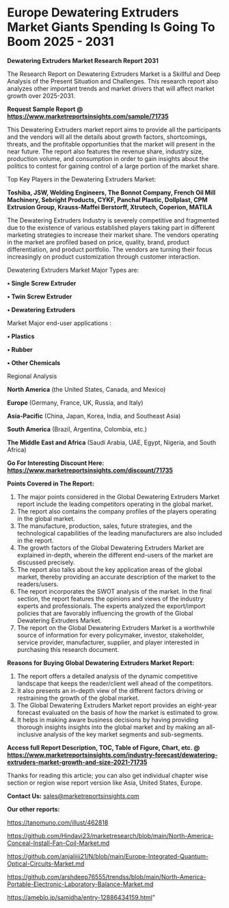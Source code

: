  # Europe Dewatering Extruders Market Giants Spending Is Going To Boom 2025 - 2031

<strong>Dewatering Extruders Market Research Report 2031</strong>

The Research Report on Dewatering Extruders Market is a Skillful and Deep Analysis of the Present Situation and Challenges. This research report also analyzes other important trends and market drivers that will affect market growth over 2025-2031.

<strong>Request Sample Report @ <a href=https://www.marketreportsinsights.com/sample/71735>https://www.marketreportsinsights.com/sample/71735</a></strong>

This Dewatering Extruders market report aims to provide all the participants and the vendors will all the details about growth factors, shortcomings, threats, and the profitable opportunities that the market will present in the near future. The report also features the revenue share, industry size, production volume, and consumption in order to gain insights about the politics to contest for gaining control of a large portion of the market share.

Top Key Players in the Dewatering Extruders Market:

<strong>Toshiba, JSW, Welding Engineers, The Bonnot Company, French Oil Mill Machinery, Sebright Products, CYKF, Panchal Plastic, Dollplast, CPM Extrusion Group, Krauss-Maffei Berstorff, Xtrutech, Coperion, MATILA</strong>

The Dewatering Extruders Industry is severely competitive and fragmented due to the existence of various established players taking part in different marketing strategies to increase their market share. The vendors operating in the market are profiled based on price, quality, brand, product differentiation, and product portfolio. The vendors are turning their focus increasingly on product customization through customer interaction.

Dewatering Extruders Market Major Types are:

<strong>• Single Screw Extruder

• Twin Screw Extruder

• Dewatering Extruders</strong>

Market Major end-user applications :

<strong>• Plastics

• Rubber

• Other Chemicals</strong>

Regional Analysis

</u><strong><b>North America</b></strong> (the United States, Canada, and Mexico)

<strong><b>Europe </b></strong>(Germany, France, UK, Russia, and Italy)

<strong><b>Asia-Pacific</b></strong> (China, Japan, Korea, India, and Southeast Asia)

<strong><b>South America</b></strong> (Brazil, Argentina, Colombia, etc.)

<strong><b>The Middle East and Africa</b></strong> (Saudi Arabia, UAE, Egypt, Nigeria, and South Africa)

<strong>Go For Interesting Discount Here: <a href=https://www.marketreportsinsights.com/discount/71735>https://www.marketreportsinsights.com/discount/71735</a></strong>

<strong>Points Covered in The Report:</strong>
<ol>
  <li>The major points considered in the Global Dewatering Extruders Market report include the leading competitors operating in the global market.</li>
  <li>The report also contains the company profiles of the players operating in the global market.</li>
  <li>The manufacture, production, sales, future strategies, and the technological capabilities of the leading manufacturers are also included in the report.</li>
  <li>The growth factors of the Global Dewatering Extruders Market are explained in-depth, wherein the different end-users of the market are discussed precisely.</li>
  <li>The report also talks about the key application areas of the global market, thereby providing an accurate description of the market to the readers/users.</li>
  <li>The report incorporates the SWOT analysis of the market. In the final section, the report features the opinions and views of the industry experts and professionals. The experts analyzed the export/import policies that are favorably influencing the growth of the Global Dewatering Extruders Market.</li>
  <li>The report on the Global Dewatering Extruders Market is a worthwhile source of information for every policymaker, investor, stakeholder, service provider, manufacturer, supplier, and player interested in purchasing this research document.</li>
</ol>
<strong>Reasons for Buying Global Dewatering Extruders Market Report:</strong>

<ol>
  <li>The report offers a detailed analysis of the dynamic competitive landscape that keeps the reader/client well ahead of the competitors.</li>
  <li>It also presents an in-depth view of the different factors driving or restraining the growth of the global market.</li>
  <li>The Global Dewatering Extruders Market report provides an eight-year forecast evaluated on the basis of how the market is estimated to grow.</li>
  <li>It helps in making aware business decisions by having providing thorough insights insights into the global market and by making an all-inclusive analysis of the key market segments and sub-segments.</li>
</ol>
<strong>Access full Report Description, TOC, Table of Figure, Chart, etc. @ <a href=https://www.marketreportsinsights.com/industry-forecast/dewatering-extruders-market-growth-and-size-2021-71735>https://www.marketreportsinsights.com/industry-forecast/dewatering-extruders-market-growth-and-size-2021-71735</a></strong>


Thanks for reading this article; you can also get individual chapter wise section or region wise report version like Asia, United States, Europe.

<strong>Contact Us:</strong>
sales@marketreportsinsights.com

<strong>Our other reports:</strong>

<a href=https://tanomuno.com/illust/462818>https://tanomuno.com/illust/462818</a>

<a href=https://github.com/Hindavi23/marketresearch/blob/main/North-America-Conceal-Install-Fan-Coil-Market.md>https://github.com/Hindavi23/marketresearch/blob/main/North-America-Conceal-Install-Fan-Coil-Market.md</a>

<a href=https://github.com/anjaliiii21/N/blob/main/Europe-Integrated-Quantum-Optical-Circuits-Market.md>https://github.com/anjaliiii21/N/blob/main/Europe-Integrated-Quantum-Optical-Circuits-Market.md</a>

<a href=https://github.com/arshdeep76555/trendss/blob/main/North-America-Portable-Electronic-Laboratory-Balance-Market.md>https://github.com/arshdeep76555/trendss/blob/main/North-America-Portable-Electronic-Laboratory-Balance-Market.md</a>

<a href=https://ameblo.jp/samidha/entry-12886434159.html>https://ameblo.jp/samidha/entry-12886434159.html</a>"
